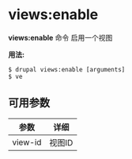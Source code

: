 # views:enable
**views:enable** 命令 启用一个视图

**用法:**
```
$ drupal views:enable [arguments] 
$ ve  
```

## 可用参数
参数 | 详细
---------|-------------
view-id | 视图ID
